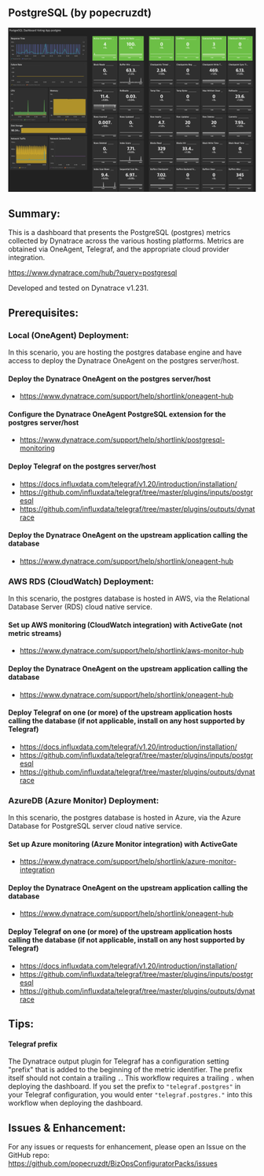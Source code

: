 ## PostgreSQL (by popecruzdt)
![Screenshot](https://raw.githubusercontent.com/popecruzdt/BizOpsConfiguratorPacks/main/screenshots/PostgreSQL_Dashboard_screenshot.png)

## Summary:
This is a dashboard that presents the PostgreSQL (postgres) metrics collected by Dynatrace across the various hosting platforms.  Metrics are obtained via OneAgent, Telegraf, and the appropriate cloud provider integration.

https://www.dynatrace.com/hub/?query=postgresql

Developed and tested on Dynatrace v1.231.

## Prerequisites:

### Local (OneAgent) Deployment:
In this scenario, you are hosting the postgres database engine and have access to deploy the Dynatrace OneAgent on the postgres server/host.
#### Deploy the Dynatrace OneAgent on the postgres server/host
  * https://www.dynatrace.com/support/help/shortlink/oneagent-hub
#### Configure the Dynatrace OneAgent PostgreSQL extension for the postgres server/host
  * https://www.dynatrace.com/support/help/shortlink/postgresql-monitoring
#### Deploy Telegraf on the postgres server/host
  * https://docs.influxdata.com/telegraf/v1.20/introduction/installation/
  * https://github.com/influxdata/telegraf/tree/master/plugins/inputs/postgresql
  * https://github.com/influxdata/telegraf/tree/master/plugins/outputs/dynatrace
#### Deploy the Dynatrace OneAgent on the upstream application calling the database
  * https://www.dynatrace.com/support/help/shortlink/oneagent-hub

### AWS RDS (CloudWatch) Deployment:
In this scenario, the postgres database is hosted in AWS, via the Relational Database Server (RDS) cloud native service.
#### Set up AWS monitoring (CloudWatch integration) with ActiveGate (not metric streams)
  * https://www.dynatrace.com/support/help/shortlink/aws-monitor-hub
#### Deploy the Dynatrace OneAgent on the upstream application calling the database
  * https://www.dynatrace.com/support/help/shortlink/oneagent-hub
#### Deploy Telegraf on one (or more) of the upstream application hosts calling the database (if not applicable, install on any host supported by Telegraf)
  * https://docs.influxdata.com/telegraf/v1.20/introduction/installation/
  * https://github.com/influxdata/telegraf/tree/master/plugins/inputs/postgresql
  * https://github.com/influxdata/telegraf/tree/master/plugins/outputs/dynatrace

### AzureDB (Azure Monitor) Deployment:
In this scenario, the postgres database is hosted in Azure, via the Azure Database for PostgreSQL server cloud native service.
#### Set up Azure monitoring (Azure Monitor integration) with ActiveGate
  * https://www.dynatrace.com/support/help/shortlink/azure-monitor-integration
#### Deploy the Dynatrace OneAgent on the upstream application calling the database
  * https://www.dynatrace.com/support/help/shortlink/oneagent-hub
#### Deploy Telegraf on one (or more) of the upstream application hosts calling the database (if not applicable, install on any host supported by Telegraf)
  * https://docs.influxdata.com/telegraf/v1.20/introduction/installation/
  * https://github.com/influxdata/telegraf/tree/master/plugins/inputs/postgresql
  * https://github.com/influxdata/telegraf/tree/master/plugins/outputs/dynatrace

## Tips:
#### Telegraf prefix
The Dynatrace output plugin for Telegraf has a configuration setting "prefix" that is added to the beginning of the metric identifier.  The prefix itself should not contain a trailing `.`.  This workflow requires a trailing `.` when deploying the dashboard.  If you set the prefix to `"telegraf.postgres"` in your Telegraf configuration, you would enter `"telegraf.postgres."` into this workflow when deploying the dashboard.

## Issues & Enhancement:
For any issues or requests for enhancement, please open an Issue on the GitHub repo: https://github.com/popecruzdt/BizOpsConfiguratorPacks/issues
